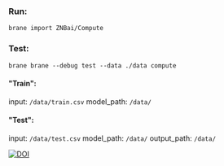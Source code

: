 ### Run: 
  `brane import ZNBai/Compute`
### Test:
  `brane brane --debug test --data ./data compute`
#### "Train":
  input: `/data/train.csv`
  model_path: `/data/`
#### "Test":
  input: `/data/test.csv`
  model_path: `/data/`
  output_path: `/data/`
  
[![DOI](https://zenodo.org/badge/497735628.svg)](https://zenodo.org/badge/latestdoi/497735628)
